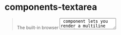 # components-textarea

> The built-in browser <textarea> component lets you render a multiline text input.



The [built-in browser `<textarea>` component](https://developer.mozilla.org/en-US/docs/Web/HTML/Element/textarea) lets you render a multiline text input.

    <textarea />

*   [Reference](#reference)
    *   [`<textarea>`](#textarea)
*   [Usage](#usage)
    *   [Displaying a text area](#displaying-a-text-area)
    *   [Providing a label for a text area](#providing-a-label-for-a-text-area)
    *   [Providing an initial value for a text area](#providing-an-initial-value-for-a-text-area)
    *   [Reading the text area value when submitting a form](#reading-the-text-area-value-when-submitting-a-form)
    *   [Controlling a text area with a state variable](#controlling-a-text-area-with-a-state-variable)
*   [Troubleshooting](#troubleshooting)
    *   [My text area doesn’t update when I type into it](#my-text-area-doesnt-update-when-i-type-into-it)
    *   [My text area caret jumps to the beginning on every keystroke](#my-text-area-caret-jumps-to-the-beginning-on-every-keystroke)
    *   [I’m getting an error: “A component is changing an uncontrolled input to be controlled”](#im-getting-an-error-a-component-is-changing-an-uncontrolled-input-to-be-controlled)

* * *

## Reference[](#reference "Link for Reference")

### `<textarea>`[](#textarea "Link for this heading")

To display a text area, render the [built-in browser `<textarea>`](https://developer.mozilla.org/en-US/docs/Web/HTML/Element/textarea) component.

    <textarea name="postContent" />

[See more examples below.](#usage)

#### Props[](#props "Link for Props")

`<textarea>` supports all [common element props.](about:/reference/react-dom/components/common#props)

You can [make a text area controlled](#controlling-a-text-area-with-a-state-variable) by passing a `value` prop:

*   `value`: A string. Controls the text inside the text area.

When you pass `value`, you must also pass an `onChange` handler that updates the passed value.

If your `<textarea>` is uncontrolled, you may pass the `defaultValue` prop instead:

*   `defaultValue`: A string. Specifies [the initial value](#providing-an-initial-value-for-a-text-area) for a text area.

These `<textarea>` props are relevant both for uncontrolled and controlled text areas:

*   [`autoComplete`](https://developer.mozilla.org/en-US/docs/Web/HTML/Element/textarea#autocomplete): Either `'on'` or `'off'`. Specifies the autocomplete behavior.
*   [`autoFocus`](https://developer.mozilla.org/en-US/docs/Web/HTML/Element/textarea#autofocus): A boolean. If `true`, React will focus the element on mount.
*   `children`: `<textarea>` does not accept children. To set the initial value, use `defaultValue`.
*   [`cols`](https://developer.mozilla.org/en-US/docs/Web/HTML/Element/textarea#cols): A number. Specifies the default width in average character widths. Defaults to `20`.
*   [`disabled`](https://developer.mozilla.org/en-US/docs/Web/HTML/Element/textarea#disabled): A boolean. If `true`, the input will not be interactive and will appear dimmed.
*   [`form`](https://developer.mozilla.org/en-US/docs/Web/HTML/Element/textarea#form): A string. Specifies the `id` of the `<form>` this input belongs to. If omitted, it’s the closest parent form.
*   [`maxLength`](https://developer.mozilla.org/en-US/docs/Web/HTML/Element/textarea#maxlength): A number. Specifies the maximum length of text.
*   [`minLength`](https://developer.mozilla.org/en-US/docs/Web/HTML/Element/textarea#minlength): A number. Specifies the minimum length of text.
*   [`name`](https://developer.mozilla.org/en-US/docs/Web/HTML/Element/input#name): A string. Specifies the name for this input that’s [submitted with the form.](#reading-the-textarea-value-when-submitting-a-form)
*   `onChange`: An [`Event` handler](about:/reference/react-dom/components/common#event-handler) function. Required for [controlled text areas.](#controlling-a-text-area-with-a-state-variable) Fires immediately when the input’s value is changed by the user (for example, it fires on every keystroke). Behaves like the browser [`input` event.](https://developer.mozilla.org/en-US/docs/Web/API/HTMLElement/input_event)
*   `onChangeCapture`: A version of `onChange` that fires in the [capture phase.](about:/learn/responding-to-events#capture-phase-events)
*   [`onInput`](https://developer.mozilla.org/en-US/docs/Web/API/HTMLElement/input_event): An [`Event` handler](about:/reference/react-dom/components/common#event-handler) function. Fires immediately when the value is changed by the user. For historical reasons, in React it is idiomatic to use `onChange` instead which works similarly.
*   `onInputCapture`: A version of `onInput` that fires in the [capture phase.](about:/learn/responding-to-events#capture-phase-events)
*   [`onInvalid`](https://developer.mozilla.org/en-US/docs/Web/API/HTMLInputElement/invalid_event): An [`Event` handler](about:/reference/react-dom/components/common#event-handler) function. Fires if an input fails validation on form submit. Unlike the built-in `invalid` event, the React `onInvalid` event bubbles.
*   `onInvalidCapture`: A version of `onInvalid` that fires in the [capture phase.](about:/learn/responding-to-events#capture-phase-events)
*   [`onSelect`](https://developer.mozilla.org/en-US/docs/Web/API/HTMLTextAreaElement/select_event): An [`Event` handler](about:/reference/react-dom/components/common#event-handler) function. Fires after the selection inside the `<textarea>` changes. React extends the `onSelect` event to also fire for empty selection and on edits (which may affect the selection).
*   `onSelectCapture`: A version of `onSelect` that fires in the [capture phase.](about:/learn/responding-to-events#capture-phase-events)
*   [`placeholder`](https://developer.mozilla.org/en-US/docs/Web/HTML/Element/textarea#placeholder): A string. Displayed in a dimmed color when the text area value is empty.
*   [`readOnly`](https://developer.mozilla.org/en-US/docs/Web/HTML/Element/textarea#readonly): A boolean. If `true`, the text area is not editable by the user.
*   [`required`](https://developer.mozilla.org/en-US/docs/Web/HTML/Element/textarea#required): A boolean. If `true`, the value must be provided for the form to submit.
*   [`rows`](https://developer.mozilla.org/en-US/docs/Web/HTML/Element/textarea#rows): A number. Specifies the default height in average character heights. Defaults to `2`.
*   [`wrap`](https://developer.mozilla.org/en-US/docs/Web/HTML/Element/textarea#wrap): Either `'hard'`, `'soft'`, or `'off'`. Specifies how the text should be wrapped when submitting a form.

#### Caveats[](#caveats "Link for Caveats")

*   Passing children like `<textarea>something</textarea>` is not allowed. [Use `defaultValue` for initial content.](#providing-an-initial-value-for-a-text-area)
*   If a text area receives a string `value` prop, it will be [treated as controlled.](#controlling-a-text-area-with-a-state-variable)
*   A text area can’t be both controlled and uncontrolled at the same time.
*   A text area cannot switch between being controlled or uncontrolled over its lifetime.
*   Every controlled text area needs an `onChange` event handler that synchronously updates its backing value.

* * *

## Usage[](#usage "Link for Usage")

### Displaying a text area[](#displaying-a-text-area "Link for Displaying a text area")

Render `<textarea>` to display a text area. You can specify its default size with the [`rows`](https://developer.mozilla.org/en-US/docs/Web/HTML/Element/textarea#rows) and [`cols`](https://developer.mozilla.org/en-US/docs/Web/HTML/Element/textarea#cols) attributes, but by default the user will be able to resize it. To disable resizing, you can specify `resize: none` in the CSS.

* * *

### Providing a label for a text area[](#providing-a-label-for-a-text-area "Link for Providing a label for a text area")

Typically, you will place every `<textarea>` inside a [`<label>`](https://developer.mozilla.org/en-US/docs/Web/HTML/Element/label) tag. This tells the browser that this label is associated with that text area. When the user clicks the label, the browser will focus the text area. It’s also essential for accessibility: a screen reader will announce the label caption when the user focuses the text area.

If you can’t nest `<textarea>` into a `<label>`, associate them by passing the same ID to `<textarea id>` and [`<label htmlFor>`.](https://developer.mozilla.org/en-US/docs/Web/API/HTMLLabelElement/htmlFor) To avoid conflicts between instances of one component, generate such an ID with [`useId`.](/reference/react/useId)

import { useId } from 'react';

export default function Form() {
  const postTextAreaId = useId();
  return (
    <\>
      <label htmlFor\={postTextAreaId}\>
        Write your post:
      </label\>
      <textarea
        id\={postTextAreaId}
        name\="postContent"
        rows\={4}
        cols\={40}
      />
    </\>
  );
}

* * *

### Providing an initial value for a text area[](#providing-an-initial-value-for-a-text-area "Link for Providing an initial value for a text area")

You can optionally specify the initial value for the text area. Pass it as the `defaultValue` string.

### Pitfall

Unlike in HTML, passing initial text like `<textarea>Some content</textarea>` is not supported.

* * *

### Reading the text area value when submitting a form[](#reading-the-text-area-value-when-submitting-a-form "Link for Reading the text area value when submitting a form")

Add a [`<form>`](https://developer.mozilla.org/en-US/docs/Web/HTML/Element/form) around your textarea with a [`<button type="submit">`](https://developer.mozilla.org/en-US/docs/Web/HTML/Element/button) inside. It will call your `<form onSubmit>` event handler. By default, the browser will send the form data to the current URL and refresh the page. You can override that behavior by calling `e.preventDefault()`. Read the form data with [`new FormData(e.target)`](https://developer.mozilla.org/en-US/docs/Web/API/FormData).

export default function EditPost() {
  function handleSubmit(e) {
    
    e.preventDefault();

    
    const form = e.target;
    const formData = new FormData(form);

    
    fetch('/some-api', { method: form.method, body: formData });

    
    const formJson = Object.fromEntries(formData.entries());
    console.log(formJson);
  }

  return (
    <form method\="post" onSubmit\={handleSubmit}\>
      <label\>
        Post title: <input name\="postTitle" defaultValue\="Biking" />
      </label\>
      <label\>
        Edit your post:
        <textarea
          name\="postContent"
          defaultValue\="I really enjoyed biking yesterday!"
          rows\={4}
          cols\={40}
        />
      </label\>
      <hr />
      <button type\="reset"\>Reset edits</button\>
      <button type\="submit"\>Save post</button\>
    </form\>
  );
}

### Note

Give a `name` to your `<textarea>`, for example `<textarea name="postContent" />`. The `name` you specified will be used as a key in the form data, for example `{ postContent: "Your post" }`.

### Pitfall

By default, _any_ `<button>` inside a `<form>` will submit it. This can be surprising! If you have your own custom `Button` React component, consider returning [`<button type="button">`](https://developer.mozilla.org/en-US/docs/Web/HTML/Element/input/button) instead of `<button>`. Then, to be explicit, use `<button type="submit">` for buttons that _are_ supposed to submit the form.

* * *

### Controlling a text area with a state variable[](#controlling-a-text-area-with-a-state-variable "Link for Controlling a text area with a state variable")

A text area like `<textarea />` is _uncontrolled._ Even if you [pass an initial value](#providing-an-initial-value-for-a-text-area) like `<textarea defaultValue="Initial text" />`, your JSX only specifies the initial value, not the value right now.

**To render a _controlled_ text area, pass the `value` prop to it.** React will force the text area to always have the `value` you passed. Typically, you will control a text area by declaring a [state variable:](/reference/react/useState)

    function NewPost() {const [postContent, setPostContent] = useState(''); // Declare a state variable...// ...return (<textareavalue={postContent} // ...force the input's value to match the state variable...onChange={e => setPostContent(e.target.value)} // ... and update the state variable on any edits!/>);}

This is useful if you want to re-render some part of the UI in response to every keystroke.

### Pitfall

**If you pass `value` without `onChange`, it will be impossible to type into the text area.** When you control a text area by passing some `value` to it, you _force_ it to always have the value you passed. So if you pass a state variable as a `value` but forget to update that state variable synchronously during the `onChange` event handler, React will revert the text area after every keystroke back to the `value` that you specified.

* * *

## Troubleshooting[](#troubleshooting "Link for Troubleshooting")

### My text area doesn’t update when I type into it[](#my-text-area-doesnt-update-when-i-type-into-it "Link for My text area doesn’t update when I type into it")

If you render a text area with `value` but no `onChange`, you will see an error in the console:

    // 🔴 Bug: controlled text area with no onChange handler<textarea value={something} />

Console

You provided a `value` prop to a form field without an `onChange` handler. This will render a read-only field. If the field should be mutable use `defaultValue`. Otherwise, set either `onChange` or `readOnly`.

As the error message suggests, if you only wanted to [specify the _initial_ value,](#providing-an-initial-value-for-a-text-area) pass `defaultValue` instead:

    // ✅ Good: uncontrolled text area with an initial value<textarea defaultValue={something} />

If you want [to control this text area with a state variable,](#controlling-a-text-area-with-a-state-variable) specify an `onChange` handler:

    // ✅ Good: controlled text area with onChange<textarea value={something} onChange={e => setSomething(e.target.value)} />

If the value is intentionally read-only, add a `readOnly` prop to suppress the error:

    // ✅ Good: readonly controlled text area without on change<textarea value={something} readOnly={true} />

* * *

### My text area caret jumps to the beginning on every keystroke[](#my-text-area-caret-jumps-to-the-beginning-on-every-keystroke "Link for My text area caret jumps to the beginning on every keystroke")

If you [control a text area,](#controlling-a-text-area-with-a-state-variable) you must update its state variable to the text area’s value from the DOM during `onChange`.

You can’t update it to something other than `e.target.value`:

    function handleChange(e) {// 🔴 Bug: updating an input to something other than e.target.valuesetFirstName(e.target.value.toUpperCase());}

You also can’t update it asynchronously:

    function handleChange(e) {// 🔴 Bug: updating an input asynchronouslysetTimeout(() => {setFirstName(e.target.value);}, 100);}

To fix your code, update it synchronously to `e.target.value`:

    function handleChange(e) {// ✅ Updating a controlled input to e.target.value synchronouslysetFirstName(e.target.value);}

If this doesn’t fix the problem, it’s possible that the text area gets removed and re-added from the DOM on every keystroke. This can happen if you’re accidentally [resetting state](/learn/preserving-and-resetting-state) on every re-render. For example, this can happen if the text area or one of its parents always receives a different `key` attribute, or if you nest component definitions (which is not allowed in React and causes the “inner” component to remount on every render).

* * *

### I’m getting an error: “A component is changing an uncontrolled input to be controlled”[](#im-getting-an-error-a-component-is-changing-an-uncontrolled-input-to-be-controlled "Link for I’m getting an error: “A component is changing an uncontrolled input to be controlled”")

If you provide a `value` to the component, it must remain a string throughout its lifetime.

You cannot pass `value={undefined}` first and later pass `value="some string"` because React won’t know whether you want the component to be uncontrolled or controlled. A controlled component should always receive a string `value`, not `null` or `undefined`.

If your `value` is coming from an API or a state variable, it might be initialized to `null` or `undefined`. In that case, either set it to an empty string (`''`) initially, or pass `value={someValue ?? ''}` to ensure `value` is a string.
